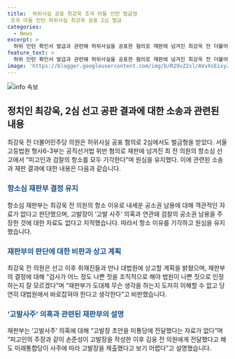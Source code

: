```yaml
---
title:  허위사실 공표 최강욱 조국 아들 인턴 벌금형
 조국 아들 인턴 허위사실 최강욱 공표 2심 벌금
categories:
  - News
excerpt: >
  허위 인턴 확인서 발급과 관련해 허위사실을 공표한 혐의로 재판에 넘겨진 최강욱 전 더불어민주당 의원이 2심에서도 벌금형을 받았다. 서울고등법원은 공직선거법 위반 혐의로 최 전 의원의 항소심 선고를 기각하고 원심을 유지했다. 최 전 의원은 상고를 통해 무죄를 주장하며, 고발사주 의혹과 관련해 검찰의 공소권 남용을 주장했지만, 재판부는 이를 부인했다. 최 전 의원은 선고 이후 상고를 계획 중이며, 검사와 재판부를 비판하며 대법원에서 바로잡혀야 한다고 주장했다.
feature_text: >
  허위 인턴 확인서 발급과 관련해 허위사실을 공표한 혐의로 재판에 넘겨진 최강욱 전 더불어민주당 의원이 2심에서도 벌금형을 받았다. 서울고등법원은 공직선거법 위반 혐의로 최 전 의원의 항소심 선고를 기각하고 원심을 유지했다. 최 전 의원은 상고를 통해 무죄를 주장하며, 고발사주 의혹과 관련해 검찰의 공소권 남용을 주장했지만, 재판부는 이를 부인했다. 최 전 의원은 선고 이후 상고를 계획 중이며, 검사와 재판부를 비판하며 대법원에서 바로잡혀야 한다고 주장했다.
image: 'https://blogger.googleusercontent.com/img/b/R29vZ2xl/AVvXsEixyZcFfHzMRdzZMjFBmAUKJYCLCGyLL1o632UiGVXcaFdKo_bkvkuCioo0uUKlGfBVcT3P84aROyZIXSBEx3Aw5nCQ3pTgDom1WDC4m8eifvWiAmWEEVb4x6G_l8C0QH225ldMjyaFvpxGEBGNO37VmDTDMHGhJPq73UglMfDca1-0aw/s1600/blogspot.png'
---
```


<p><img src="https://blogger.googleusercontent.com/img/b/R29vZ2xl/AVvXsEixyZcFfHzMRdzZMjFBmAUKJYCLCGyLL1o632UiGVXcaFdKo_bkvkuCioo0uUKlGfBVcT3P84aROyZIXSBEx3Aw5nCQ3pTgDom1WDC4m8eifvWiAmWEEVb4x6G_l8C0QH225ldMjyaFvpxGEBGNO37VmDTDMHGhJPq73UglMfDca1-0aw/s1600/blogspot.png" alt="info 속보" /></p>

<h2 data-ke-size="size26">정치인 최강욱, 2심 선고 공판 결과에 대한 소송과 관련된 내용</h2>

<p data-ke-size="size16">최강욱 전 더불어민주당 의원은 허위사실 공표 혐의로 2심에서도 벌금형을 받았다. 서울고등법원 형사6-3부는 공직선거법 위반 혐의로 재판에 넘겨진 최 전 의원의 항소심 선고에서 “피고인과 검찰의 항소를 모두 기각한다”며 원심을 유지했다. 이에 관련된 소송과 재판 결과에 대한 내용은 다음과 같습니다.</p>

<h3><b><span style="color: #1a5490;">항소심 재판부 결정 유지</span></b></h3>

<p data-ke-size="size16">항소심 재판부는 최강욱 전 의원의 항소 이유로 내세운 공소권 남용에 대해 객관적인 자료가 없다고 판단했으며, 고발장이 ‘고발 사주’ 의혹과 연관돼 검찰의 공소권 남용을 주장한 것에 대한 자료도 없다고 지적했습니다. 따라서 항소 이유를 기각하고 원심을 유지했습니다.</p>

<h3><b><span style="color: #1a5490;">재판부의 판단에 대한 비판과 상고 계획</span></b></h3>

<p data-ke-size="size16">최강욱 전 의원은 선고 이후 취재진들과 만나 대법원에 상고할 계획을 밝혔으며, 재판부의 결정에 대해 “검사가 어느 정도 나쁜 짓을 조직적으로 해야 법원이 나쁜 짓으로 인정하는지 잘 모르겠다”며 “재판부가 도대체 무슨 생각을 하는지 도저히 이해할 수 없고 당연히 대법원에서 바로잡혀야 한다고 생각한다”고 비판했습니다.</p>

<h3><b><span style="color: #1a5490;">‘고발사주’ 의혹과 관련된 재판부의 설명</span></b></h3>

<p data-ke-size="size16">재판부는 ‘고발사주’ 의혹에 대해 “고발장 초안을 미통당에 전달했다는 자료가 없다”며 “피고인의 주장과 같이 손준성이 고발장을 작성한 이후 김웅 전 의원에게 전달했다고 해도 미래통합당이 사주에 따라 고발장을 제출했다고 보기 어렵다”고 설명했습니다.</p>

<p data-ke-size="size16">&nbsp;</p>


